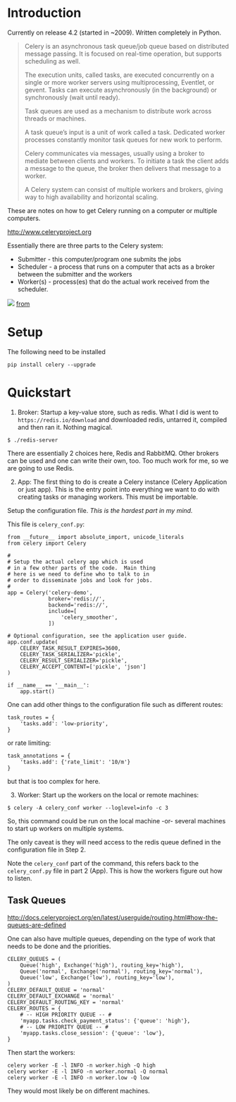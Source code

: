 # Introduction

Currently on release 4.2 (started in ~2009). Written completely in Python.

> Celery is an asynchronous task queue/job queue based on distributed message passing.    It is focused on real-time operation, but supports scheduling as well.
> 
> The execution units, called tasks, are executed concurrently on a single or more worker servers using multiprocessing, Eventlet, or gevent. Tasks can execute asynchronously (in the background) or synchronously (wait until ready).
> 
> Task queues are used as a mechanism to distribute work across threads or machines.
> 
> A task queue’s input is a unit of work called a task. Dedicated worker processes constantly monitor task queues for new work to perform.
> 
> Celery communicates via messages, usually using a broker to mediate between clients and workers. To initiate a task the client adds a message to the queue, the broker then delivers that message to a worker.
> 
> A Celery system can consist of multiple workers and brokers, giving way to high availability and horizontal scaling.

These are notes on how to get Celery running on a computer or multiple computers.

http://www.celeryproject.org

Essentially there are three parts to the Celery system:  
  * Submitter - this computer/program one submits the jobs
  * Scheduler - a process that runs on a computer that acts as a broker between the submitter and the workers
  * Worker(s) - process(es) that do the actual work received from the scheduler.

![](https://vinta-cms.s3.amazonaws.com/media/filer_public/a4/fb/a4fbadbe-6846-4a25-863e-a040accdd69c/results_backend.jpg)
[from](https://www.vinta.com.br/blog/2017/celery-overview-archtecture-and-how-it-works/)


# Setup

The following need to be installed

```
pip install celery --upgrade
```


# Quickstart

1) Broker: Startup a key-value store, such as redis. What I did is went to `https://redis.io/download` and downloaded redis, untarred it, compiled and then ran it. Nothing magical.


```
$ ./redis-server
```

There are essentially 2 choices here, Redis and RabbitMQ.  Other brokers can be used and one can write their own, too.  Too much work for me, so we are going to use Redis.

2) App: The first thing to do is create a Celery instance (Celery Application or just app).  This is the entry point into everything we want to do with creating tasks or managing workers. This must be importable.

Setup the configuration file. *This is the hardest part in my mind.*

This file is `celery_conf.py`:

```
from __future__ import absolute_import, unicode_literals
from celery import Celery

#
# Setup the actual celery app which is used
# in a few other parts of the code.  Main thing
# here is we need to define who to talk to in
# order to disseminate jobs and look for jobs.
#
app = Celery('celery-demo',
             broker='redis://',
             backend='redis://',
             include=[
                 'celery_smoother',
             ])

# Optional configuration, see the application user guide.
app.conf.update(
    CELERY_TASK_RESULT_EXPIRES=3600,
    CELERY_TASK_SERIALIZER='pickle',
    CELERY_RESULT_SERIALIZER='pickle',
    CELERY_ACCEPT_CONTENT=['pickle', 'json']
)

if __name__ == '__main__':
    app.start()
```

One can add other things to the configuration file such as different routes:
```
task_routes = {
    'tasks.add': 'low-priority',
}
```

or rate limiting:
```
task_annotations = {
    'tasks.add': {'rate_limit': '10/m'}
}
```

but that is too complex for here.

3) Worker: Start up the workers on the local or remote machines:

```
$ celery -A celery_conf worker --loglevel=info -c 3
```

So, this command could be run on the local machine -or- several machines to start up workers on multiple systems.

The only caveat is they will need access to the redis queue defined in the configuration file in Step 2.

Note the `celery_conf` part of the command, this refers back to the `celery_conf.py` file in part 2 (App).  This is how the workers figure out how to listen.

## Task Queues

http://docs.celeryproject.org/en/latest/userguide/routing.html#how-the-queues-are-defined

One can also have multiple queues, depending on the type of work that needs to be done and the priorities.

```
CELERY_QUEUES = (
    Queue('high', Exchange('high'), routing_key='high'),
    Queue('normal', Exchange('normal'), routing_key='normal'),
    Queue('low', Exchange('low'), routing_key='low'),
)
CELERY_DEFAULT_QUEUE = 'normal'
CELERY_DEFAULT_EXCHANGE = 'normal'
CELERY_DEFAULT_ROUTING_KEY = 'normal'
CELERY_ROUTES = {
    # -- HIGH PRIORITY QUEUE -- #
    'myapp.tasks.check_payment_status': {'queue': 'high'},
    # -- LOW PRIORITY QUEUE -- #
    'myapp.tasks.close_session': {'queue': 'low'},
}
```

Then start the workers:
```
celery worker -E -l INFO -n worker.high -Q high
celery worker -E -l INFO -n worker.normal -Q normal
celery worker -E -l INFO -n worker.low -Q low
```
They would most likely be on different machines.
